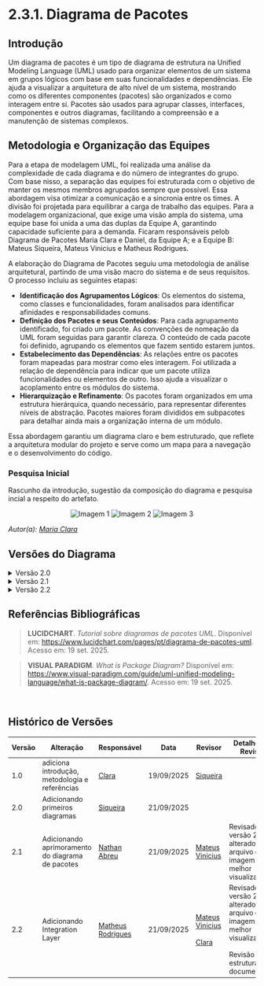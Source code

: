 # 2.3.1. Diagrama de Pacotes

## Introdução

Um diagrama de pacotes é um tipo de diagrama de estrutura na Unified Modeling Language (UML) usado para organizar elementos de um sistema em grupos lógicos com base em suas funcionalidades e dependências. Ele ajuda a visualizar a arquitetura de alto nível de um sistema, mostrando como os diferentes componentes (pacotes) são organizados e como interagem entre si. Pacotes são usados para agrupar classes, interfaces, componentes e outros diagramas, facilitando a compreensão e a manutenção de sistemas complexos.

## Metodologia e Organização das Equipes

Para a etapa de modelagem UML, foi realizada uma análise da complexidade de cada diagrama e do número de integrantes do grupo. Com base nisso, a separação das equipes foi estruturada com o objetivo de manter os mesmos membros agrupados sempre que possível. Essa abordagem visa otimizar a comunicação e a sincronia entre os times. A divisão foi projetada para equilibrar a carga de trabalho das equipes. Para a modelagem organizacional, que exige uma visão ampla do sistema, uma equipe base foi unida a uma das duplas da Equipe A, garantindo capacidade suficiente para a demanda. Ficaram responsáveis pelob Diagrama de Pacotes Maria Clara e Daniel, da Equipe A; e a Equipe B: Mateus Siqueira, Mateus Vinicius e Matheus Rodrigues.

A elaboração do Diagrama de Pacotes seguiu uma metodologia de análise arquitetural, partindo de uma visão macro do sistema e de seus requisitos. O processo incluiu as seguintes etapas:

- **Identificação dos Agrupamentos Lógicos**: Os elementos do sistema, como classes e funcionalidades, foram analisados para identificar afinidades e responsabilidades comuns.
- **Definição dos Pacotes e seus Conteúdos**: Para cada agrupamento identificado, foi criado um pacote. As convenções de nomeação da UML foram seguidas para garantir clareza. O conteúdo de cada pacote foi definido, agrupando os elementos que fazem sentido estarem juntos.
- **Estabelecimento das Dependências**: As relações entre os pacotes foram mapeadas para mostrar como eles interagem. Foi utilizada a relação de dependência para indicar que um pacote utiliza funcionalidades ou elementos de outro. Isso ajuda a visualizar o acoplamento entre os módulos do sistema.
- **Hierarquização e Refinamento**: Os pacotes foram organizados em uma estrutura hierárquica, quando necessário, para representar diferentes níveis de abstração. Pacotes maiores foram divididos em subpacotes para detalhar ainda mais a organização interna de um módulo.

Essa abordagem garantiu um diagrama claro e bem estruturado, que reflete a arquitetura modular do projeto e serve como um mapa para a navegação e o desenvolvimento do código.

### Pesquisa Inicial

Rascunho da introdução, sugestão da composição do diagrama e pesquisa incial a respeito do artefato.

<p align="center">
  <img src="https://github.com/user-attachments/assets/abde5ba4-5160-4395-97dd-611d4cdb6d52" alt="Imagem 1" width="250"/>
  <img src="https://github.com/user-attachments/assets/7995309d-1689-4038-bc0b-d658d3039f99" alt="Imagem 2" width="250"/>
  <img src="https://github.com/user-attachments/assets/506b7ef0-99ce-44f1-a4e3-93c37b7eda56" alt="Imagem 3" width="250"/>
</p>
<p><em>Autor(a): <a href="https://github.com/alvezclari">Maria Clara</a></em></p>

## Versões do Diagrama

<details><summary>Versão 2.0</summary>

![Arquitetura e Desenho de Software](https://github.com/user-attachments/assets/cfb0ce47-b7ee-4d79-b4b2-e21cdb348b45)
![Arquitetura e Desenho de Software(2)](https://github.com/user-attachments/assets/23c052ff-9b84-4857-ac85-8664255fb5f4)
</details>

<details><summary>Versão 2.1</summary>

![Arquitetura e Desenho de Software(3)](../Assets/DiagramaDePacotesV2.1.jpg)
</details>

<details><summary>Versão 2.2</summary>

![Arquitetura e Desenho de Software(4)](../Assets/DiagramaDePacotesV2.2.jpg)
</details>

## Referências Bibliográficas

> **LUCIDCHART**. _Tutorial sobre diagramas de pacotes UML_. Disponível em: <https://www.lucidchart.com/pages/pt/diagrama-de-pacotes-uml>. Acesso em: 19 set. 2025.

> **VISUAL PARADIGM**. _What is Package Diagram?_ Disponível em: <https://www.visual-paradigm.com/guide/uml-unified-modeling-language/what-is-package-diagram/>. Acesso em: 19 set. 2025.

‌

## Histórico de Versões

| Versão | Alteração                                        | Responsável                                          | Data       | Revisor                                      | Detalhes da Revisão                                                          | Data da Revisão |
| ------ | ------------------------------------------------ | ---------------------------------------------------- | ---------- | -------------------------------------------- | ---------------------------------------------------------------------------- | --------------- |
| 1.0    | adiciona introdução, metodologia e referências   | [Clara](https://github.com/alvezclari)               | 19/09/2025 | [Siqueira](https://github.com/siqueira-prog)                                              |                                                                              | 19/09/2025                  |
| 2.0    | Adicionando primeiros diagramas                  | [Siqueira](https://github.com/siqueira-prog)         | 21/09/2025 |                                              |                                                                              |                 |
| 2.1    | Adicionando aprimoramento do diagrama de pacotes | [Nathan Abreu](https://github.com/nateejpg)          | 21/09/2025 | [Mateus Vinicius](https://github.com/matix0) | Revisado a versão 2.1, alterado o arquivo de imagem para melhor visualização | 21/09/2025      |
| 2.2    | Adicionando Integration Layer                    | [Matheus Rodrigues](https://github.com/mrodrigues14) | 21/09/2025 | [Mateus Vinicius](https://github.com/matix0) <br><br> [Clara](https://github.com/alvezclari) | Revisado a versão 2.2, alterado o arquivo de imagem para melhor visualização <br><br> Revisão da estrutura da documentação| 22/09/2025      |
